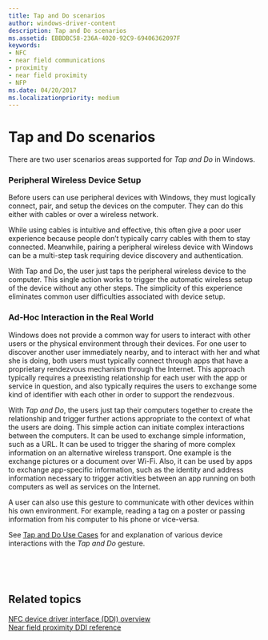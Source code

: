 ```yaml
---
title: Tap and Do scenarios
author: windows-driver-content
description: Tap and Do scenarios
ms.assetid: EBBDBC58-236A-4020-92C9-69406362097F
keywords:
- NFC
- near field communications
- proximity
- near field proximity
- NFP
ms.date: 04/20/2017
ms.localizationpriority: medium
---
```


# Tap and Do scenarios


There are two user scenarios areas supported for *Tap and Do* in Windows.

### Peripheral Wireless Device Setup

Before users can use peripheral devices with Windows, they must logically connect, pair, and setup the devices on the computer. They can do this either with cables or over a wireless network.

While using cables is intuitive and effective, this often give a poor user experience because people don’t typically carry cables with them to stay connected. Meanwhile, pairing a peripheral wireless device with Windows can be a multi-step task requiring device discovery and authentication.

With Tap and Do, the user just taps the peripheral wireless device to the computer. This single action works to trigger the automatic wireless setup of the device without any other steps. The simplicity of this experience eliminates common user difficulties associated with device setup.

### Ad-Hoc Interaction in the Real World

Windows does not provide a common way for users to interact with other users or the physical environment through their devices. For one user to discover another user immediately nearby, and to interact with her and what she is doing, both users must typically connect through apps that have a proprietary rendezvous mechanism through the Internet. This approach typically requires a preexisting relationship for each user with the app or service in question, and also typically requires the users to exchange some kind of identifier with each other in order to support the rendezvous.

With *Tap and Do*, the users just tap their computers together to create the relationship and trigger further actions appropriate to the context of what the users are doing. This simple action can initiate complex interactions between the computers. It can be used to exchange simple information, such as a URL. It can be used to trigger the sharing of more complex information on an alternative wireless transport. One example is the exchange pictures or a document over Wi-Fi. Also, it can be used by apps to exchange app-specific information, such as the identity and address information necessary to trigger activities between an app running on both computers as well as services on the Internet.

A user can also use this gesture to communicate with other devices within his own environment. For example, reading a tag on a poster or passing information from his computer to his phone or vice-versa.

See [Tap and Do Use Cases](tap-and-do-use-cases.md) for and explanation of various device interactions with the *Tap and Do* gesture.

 

 
## Related topics
 [NFC device driver interface (DDI) overview](https://msdn.microsoft.com/library/windows/hardware/mt715815)  
[Near field proximity DDI reference](https://msdn.microsoft.com/library/windows/hardware/jj866056)  

